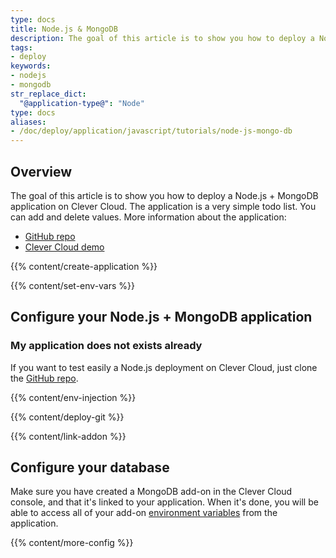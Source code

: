 ```yaml
---
type: docs
title: Node.js & MongoDB
description: The goal of this article is to show you how to deploy a Node.js with MongoDB application on Clever Cloud.
tags:
- deploy
keywords:
- nodejs
- mongodb
str_replace_dict:
  "@application-type@": "Node"
type: docs
aliases:
- /doc/deploy/application/javascript/tutorials/node-js-mongo-db
---
```


## Overview

The goal of this article is to show you how to deploy a Node.js + MongoDB application on Clever Cloud.
The application is a very simple todo list. You can add and delete values. More information about the application:

* [GitHub repo](https://GitHub.com/CleverCloud/demo-nodejs-mongodb-rest)
* [Clever Cloud demo](https://nodejs-demo.cleverapps.io/)

{{% content/create-application %}}

 {{% content/set-env-vars %}}

## Configure your Node.js + MongoDB application

### My application does not exists already

If you want to test easily a Node.js deployment on Clever Cloud, just clone the [GitHub repo](https://GitHub.com/CleverCloud/demo-nodejs-mongodb-rest).

 {{% content/env-injection %}}

 {{% content/deploy-git %}}

 {{% content/link-addon %}}

## Configure your database

Make sure you have created a MongoDB add-on in the Clever Cloud console, and that it's linked to your application. When it's done, you will be able to access all of your add-on [environment variables](#setting-up-environment-variables-on-clever-cloud) from the application.

{{% content/more-config %}}

